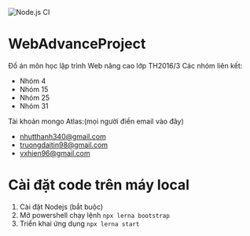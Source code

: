 ![Node.js CI](https://github.com/DTin98/WebAdvanceProject/workflows/Node.js%20CI/badge.svg)
# WebAdvanceProject
Đồ án môn học lập trình Web nâng cao lớp TH2016/3
Các nhóm liên kết:
- Nhóm 4
- Nhóm 15
- Nhóm 25
- Nhóm 31

Tài khoản mongo Atlas:(mọi người điền email vào đây)
- nhutthanh340@gmail.com
- truongdaitin98@gmail.com
- vxhien96@gmail.com

# Cài đặt code trên máy local
1. Cài đặt Nodejs (bắt buộc)
2. Mở powershell chạy lệnh
`npx lerna bootstrap`
3. Triển khai ứng dụng 
`npx lerna start`
